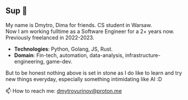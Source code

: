 ## Sup 👋

My name is Dmytro, Dima for friends. CS student in Warsaw.                                    
Now I am working fulltime as a Software Engineer for a 2+ years now.                   
Previously freelanced in 2022-2023. 

- **Technologies**: Python, Golang, JS, Rust.
- **Domain**: Fin-tech, automation, data-analysis, infrastructure-engineering, game-dev.

But to be honest nothing above is set in stone as I do like to learn and try new things everyday, especially something intimidating like AI :D


📫 How to reach me: dmytroyurinov@proton.me

